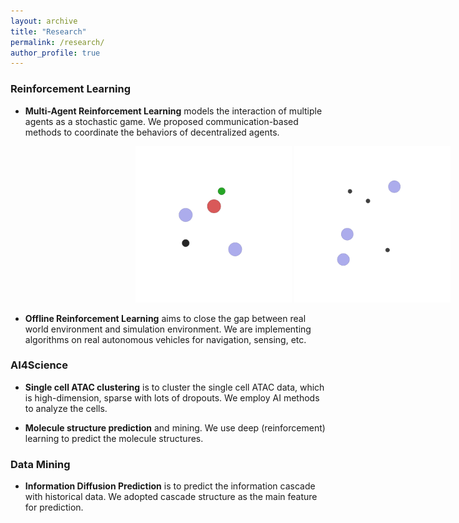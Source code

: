 ```yaml
---
layout: archive
title: "Research"
permalink: /research/
author_profile: true
---
```


### Reinforcement Learning
* <b>Multi-Agent Reinforcement Learning</b> models the interaction of multiple agents as a stochastic game. We proposed communication-based methods to coordinate the behaviors of decentralized agents.
<div float="left" style="margin-left:200px; width:100%;">
  <img src="../images/mpe_simple_adversary.gif" width="250" />
  <img src="../images/mpe_simple_spread.gif" width="250" /> 
</div>

* <b>Offline Reinforcement Learning</b> aims to close the gap between real world environment and simulation environment. We are implementing algorithms on real autonomous vehicles for navigation, sensing, etc.


### AI4Science
* <b>Single cell ATAC clustering</b> is to cluster the single cell ATAC data, which is high-dimension, sparse with lots of dropouts. We employ AI methods to analyze the cells.

* <b>Molecule structure prediction</b> and mining. We use deep (reinforcement) learning to predict the molecule structures.

### Data Mining

* <b>Information Diffusion Prediction</b> is to predict the information cascade with historical data. We adopted cascade structure as the main feature for prediction. 












